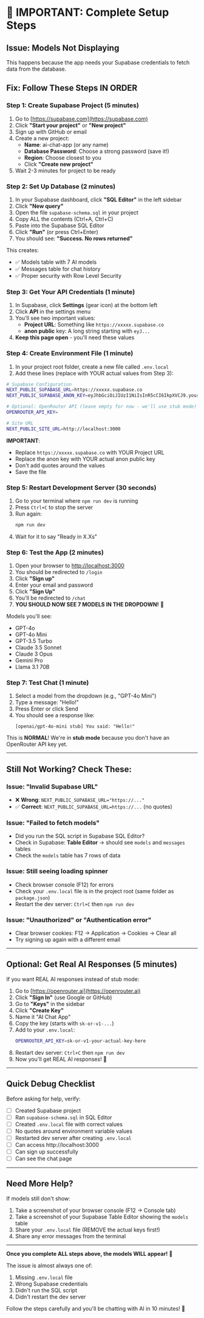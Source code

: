 # 🚨 IMPORTANT: Complete Setup Steps

## Issue: Models Not Displaying

This happens because the app needs your Supabase credentials to fetch data from the database.

## Fix: Follow These Steps IN ORDER

### Step 1: Create Supabase Project (5 minutes)

1. Go to [https://supabase.com](https://supabase.com)
2. Click **"Start your project"** or **"New project"**
3. Sign up with GitHub or email
4. Create a new project:
   - **Name**: ai-chat-app (or any name)
   - **Database Password**: Choose a strong password (save it!)
   - **Region**: Choose closest to you
   - Click **"Create new project"**
5. Wait 2-3 minutes for project to be ready

### Step 2: Set Up Database (2 minutes)

1. In your Supabase dashboard, click **"SQL Editor"** in the left sidebar
2. Click **"New query"**
3. Open the file `supabase-schema.sql` in your project
4. Copy ALL the contents (Ctrl+A, Ctrl+C)
5. Paste into the Supabase SQL Editor
6. Click **"Run"** (or press Ctrl+Enter)
7. You should see: **"Success. No rows returned"**

This creates:
- ✅ Models table with 7 AI models
- ✅ Messages table for chat history
- ✅ Proper security with Row Level Security

### Step 3: Get Your API Credentials (1 minute)

1. In Supabase, click **Settings** (gear icon) at the bottom left
2. Click **API** in the settings menu
3. You'll see two important values:
   - **Project URL**: Something like `https://xxxxx.supabase.co`
   - **anon public** key: A long string starting with `eyJ...`
4. **Keep this page open** - you'll need these values

### Step 4: Create Environment File (1 minute)

1. In your project root folder, create a new file called `.env.local`
2. Add these lines (replace with YOUR actual values from Step 3):

```bash
# Supabase Configuration
NEXT_PUBLIC_SUPABASE_URL=https://xxxxx.supabase.co
NEXT_PUBLIC_SUPABASE_ANON_KEY=eyJhbGciOiJIUzI1NiIsInR5cCI6IkpXVCJ9.your-long-key-here

# Optional: OpenRouter API (leave empty for now - we'll use stub mode)
OPENROUTER_API_KEY=

# Site URL
NEXT_PUBLIC_SITE_URL=http://localhost:3000
```

**IMPORTANT**: 
- Replace `https://xxxxx.supabase.co` with YOUR Project URL
- Replace the anon key with YOUR actual anon public key
- Don't add quotes around the values
- Save the file

### Step 5: Restart Development Server (30 seconds)

1. Go to your terminal where `npm run dev` is running
2. Press `Ctrl+C` to stop the server
3. Run again:
   ```bash
   npm run dev
   ```
4. Wait for it to say "Ready in X.Xs"

### Step 6: Test the App (2 minutes)

1. Open your browser to [http://localhost:3000](http://localhost:3000)
2. You should be redirected to `/login`
3. Click **"Sign up"** 
4. Enter your email and password
5. Click **"Sign Up"**
6. You'll be redirected to `/chat`
7. **YOU SHOULD NOW SEE 7 MODELS IN THE DROPDOWN!** 🎉

Models you'll see:
- GPT-4o
- GPT-4o Mini
- GPT-3.5 Turbo
- Claude 3.5 Sonnet
- Claude 3 Opus
- Gemini Pro
- Llama 3.1 70B

### Step 7: Test Chat (1 minute)

1. Select a model from the dropdown (e.g., "GPT-4o Mini")
2. Type a message: "Hello!"
3. Press Enter or click Send
4. You should see a response like:
   ```
   [openai/gpt-4o-mini stub] You said: "Hello!"
   ```

This is **NORMAL**! We're in **stub mode** because you don't have an OpenRouter API key yet.

---

## Still Not Working? Check These:

### Issue: "Invalid Supabase URL"
- ❌ **Wrong**: `NEXT_PUBLIC_SUPABASE_URL="https://..."`
- ✅ **Correct**: `NEXT_PUBLIC_SUPABASE_URL=https://...` (no quotes)

### Issue: "Failed to fetch models"
- Did you run the SQL script in Supabase SQL Editor?
- Check in Supabase: **Table Editor** → should see `models` and `messages` tables
- Check the `models` table has 7 rows of data

### Issue: Still seeing loading spinner
- Check browser console (F12) for errors
- Check your `.env.local` file is in the project root (same folder as `package.json`)
- Restart the dev server: `Ctrl+C` then `npm run dev`

### Issue: "Unauthorized" or "Authentication error"
- Clear browser cookies: F12 → Application → Cookies → Clear all
- Try signing up again with a different email

---

## Optional: Get Real AI Responses (5 minutes)

If you want REAL AI responses instead of stub mode:

1. Go to [https://openrouter.ai](https://openrouter.ai)
2. Click **"Sign In"** (use Google or GitHub)
3. Go to **"Keys"** in the sidebar
4. Click **"Create Key"**
5. Name it "AI Chat App"
6. Copy the key (starts with `sk-or-v1-...`)
7. Add to your `.env.local`:
   ```bash
   OPENROUTER_API_KEY=sk-or-v1-your-actual-key-here
   ```
8. Restart dev server: `Ctrl+C` then `npm run dev`
9. Now you'll get REAL AI responses! 🤖

---

## Quick Debug Checklist

Before asking for help, verify:

- [ ] Created Supabase project
- [ ] Ran `supabase-schema.sql` in SQL Editor
- [ ] Created `.env.local` file with correct values
- [ ] No quotes around environment variable values
- [ ] Restarted dev server after creating `.env.local`
- [ ] Can access http://localhost:3000
- [ ] Can sign up successfully
- [ ] Can see the chat page

---

## Need More Help?

If models still don't show:

1. Take a screenshot of your browser console (F12 → Console tab)
2. Take a screenshot of your Supabase Table Editor showing the `models` table
3. Share your `.env.local` file (REMOVE the actual keys first!)
4. Share any error messages from the terminal

---

**Once you complete ALL steps above, the models WILL appear!** 🎉

The issue is almost always one of:
1. Missing `.env.local` file
2. Wrong Supabase credentials
3. Didn't run the SQL script
4. Didn't restart the dev server

Follow the steps carefully and you'll be chatting with AI in 10 minutes! 🚀


